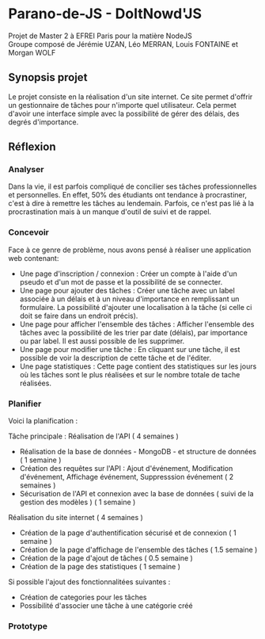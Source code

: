 # Parano-de-JS - DoItNowd'JS

Projet de Master 2 à EFREI Paris pour la matière NodeJS  
Groupe composé de Jérémie UZAN, Léo MERRAN, Louis FONTAINE et Morgan WOLF

## Synopsis projet

Le projet consiste en la réalisation d'un site internet. Ce site permet d'offrir un gestionnaire de tâches pour n'importe quel utilisateur. Cela permet d'avoir une interface simple avec la possibilité de gérer des délais, des degrés d'importance.

## Réflexion

### Analyser

Dans la vie, il est parfois compliqué de concilier ses tâches professionnelles et personnelles. En effet, 50% des étudiants ont tendance à procrastiner, c'est à dire à remettre les tâches au lendemain. Parfois, ce n'est pas lié à la procrastination mais à un manque d'outil de suivi et de rappel.

### Concevoir

Face à ce genre de problème, nous avons pensé à réaliser une application web contenant: 

* Une page d'inscription / connexion : Créer un compte à l'aide d'un pseudo et d'un mot de passe et la possibilité de se connecter.
* Une page pour ajouter des tâches : Créer une tâche avec un label associée à un délais et à un niveau d'importance en remplissant un formulaire. La possibilité d'ajouter une localisation à la tâche (si celle ci doit se faire dans un endroit précis).
* Une page pour afficher l'ensemble des tâches : Afficher l'ensemble des tâches avec la possibilité de les trier par date (délais), par importance ou par label. Il est aussi possible de les supprimer.
* Une page pour modifier une tâche : En cliquant sur une tâche, il est possible de voir la description de cette tâche et de l'éditer.
* Une page statistiques : Cette page contient des statistiques sur les jours où les tâches sont le plus réalisées et sur le nombre totale de tache réalisées.

### Planifier

Voici la planification :

Tâche principale : Réalisation de l'API ( 4 semaines )

* Réalisation de la base de données - MongoDB - et structure de données ( 1 semaine )
* Création des requêtes sur l'API : Ajout d'événement, Modification d'événement, Affichage événement, Suppresssion événement ( 2 semaines )
* Sécurisation de l'API et connexion avec la base de données ( suivi de la gestion des modèles ) ( 1 semaine )

Réalisation du site internet ( 4 semaines ) 

*  Création de la page d'authentification sécurisé et de connexion ( 1 semaine )
*  Création de la page d'affichage de l'ensemble des tâches ( 1.5 semaine )
*  Création de la page d'ajout de tâches ( 0.5 semaine )
*  Création de la page des statistiques ( 1 semaine )

Si possible l'ajout des fonctionnalitées suivantes : 
* Création de categories pour les tâches
* Possibilité d'associer une tâche à une catégorie créé


### Prototype


